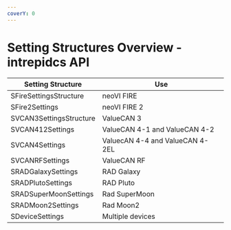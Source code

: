 ```yaml
---
coverY: 0
---
```


# Setting Structures Overview - intrepidcs API

| Setting Structure       | Use                             |
| ----------------------- | ------------------------------- |
| SFireSettingsStructure  | neoVI FIRE                      |
| SFire2Settings          | neoVI FIRE 2                    |
| SVCAN3SettingsStructure | ValueCAN 3                      |
| SVCAN412Settings        | ValueCAN 4-1 and ValueCAN 4-2   |
| SVCAN4Settings          | ValuecAN 4-4 and ValueCAN 4-2EL |
| SVCANRFSettings         | ValueCAN RF                     |
| SRADGalaxySettings      | RAD Galaxy                      |
| SRADPlutoSettings       | RAD Pluto                       |
| SRADSuperMoonSettings   | Rad SuperMoon                   |
| SRADMoon2Settings       | Rad Moon2                       |
| SDeviceSettings         | Multiple devices                |
